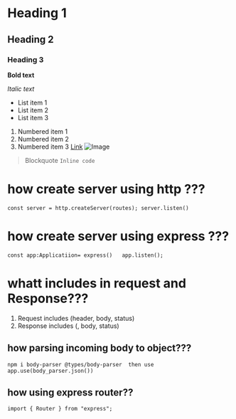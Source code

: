 # Heading 1
## Heading 2
### Heading 3

**Bold text**

*Italic text*
- List item 1
- List item 2
- List item 3
1. Numbered item 1
2. Numbered item 2
3. Numbered item 3
[Link](https://www.example.com)
![Image](image.jpg)
> Blockquote
`Inline code`


# how create server using http ??? 
```const server = http.createServer(routes); server.listen()```

# how create server using express ??? 
`const app:Applicatiion= express()   app.listen();`


# whatt includes in request and Response???
  1. Request includes (header, body, status)
  2. Response includes (, body, status)

## how parsing incoming body to object???
 `npm i body-parser @types/body-parser  then use app.use(body_parser.json())`

## how using express router??
  `import { Router } from "express"; `